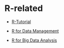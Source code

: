 # R-related
- [R-Tutorial](./R-Tutorial/index.html)
- [R for Data Management](./R-for-DataManagement)

- [R for Big Data Analysis](./R-for-BigData-Analysis)